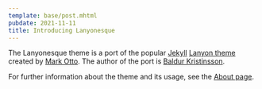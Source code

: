 ```yaml
---
template: base/post.mhtml
pubdate: 2021-11-11
title: Introducing Lanyonesque
---
```


The Lanyonesque theme is a port of the popular [Jekyll][jekyll] [Lanyon
theme][lanyon] created by [Mark Otto][mdo]. The author of the port is
[Baldur Kristinsson][bk].

For further information about the theme and its usage, see the
[About page][about].

[lanyon]: http://lanyon.getpoole.com
[jekyll]: https://jekyllrb.com
[mdo]: https://twitter.com/mdo
[bk]: https://github.com/bk/
[about]: /about.html

